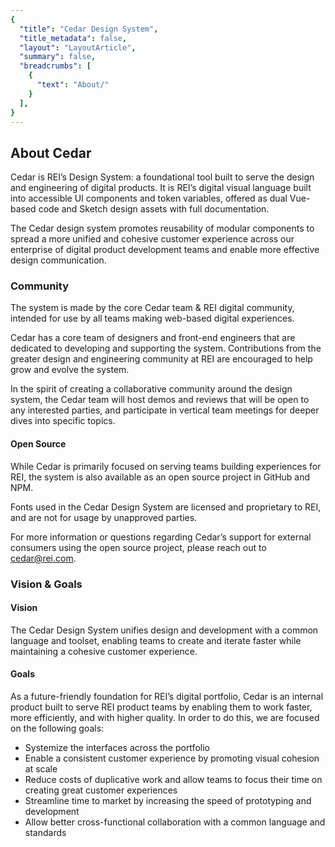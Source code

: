```yaml
---
{
  "title": "Cedar Design System",
  "title_metadata": false,
  "layout": "LayoutArticle",
  "summary": false,
  "breadcrumbs": [
    {
      "text": "About/"
    }
  ],
}
---
```


<cdr-doc-table-of-contents-shell>

## About Cedar

Cedar is REI’s Design System: a foundational tool built to serve the design and engineering of digital products. It is REI’s digital visual language built into accessible UI components and token variables, offered as dual Vue-based code and Sketch design assets with full documentation.

<cdr-img :src="$withBase(`/about/cedar1.png`)" alt="Cedar provides design assets for sketch, Vue.js components and the documentation to use them."/>

The Cedar design system promotes reusability of modular components to spread a more unified and cohesive customer experience across our enterprise of digital product development teams and enable more effective design communication.

### Community

The system is made by the core Cedar team & REI digital community, intended for use by all teams making web-based digital experiences.

Cedar has a core team of designers and front-end engineers that are dedicated to developing and supporting the system. Contributions from the greater design and engineering community at REI are encouraged to help grow and evolve the system.

In the spirit of creating a collaborative community around the design system, the Cedar team will host demos and reviews that will be open to any interested parties, and participate in vertical team meetings for deeper dives into specific topics. 

#### Open Source

While Cedar is primarily focused on serving teams building experiences for REI, the system is also available as an open source project in GitHub and NPM.

Fonts used in the Cedar Design System are licensed and proprietary to REI, and are not for usage by unapproved parties. 

For more information or questions regarding Cedar’s support for external consumers using the open source project, please reach out to [cedar@rei.com](mailto:cedar@rei.com).  

### Vision & Goals

#### Vision

The Cedar Design System unifies design and development with a common language and toolset, enabling teams to create and iterate faster while maintaining a cohesive customer experience. 

#### Goals

As a future-friendly foundation for REI’s digital portfolio, Cedar is an internal product built to serve REI product teams by enabling them to work faster, more efficiently, and with higher quality. In order to do this, we are focused on the following goals:

- Systemize the interfaces across the portfolio
- Enable a consistent customer experience by promoting visual cohesion at scale
- Reduce costs of duplicative work and allow teams to focus their time on creating great customer experiences 
- Streamline time to market by increasing the speed of prototyping and development
- Allow better cross-functional collaboration with a common language and standards

</cdr-doc-table-of-contents-shell>
